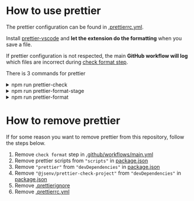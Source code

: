 # How to use prettier

The prettier configuration can be found in [.prettierrc.yml](../../.prettierrc.yml).

Install [prettier-vscode](https://marketplace.visualstudio.com/items?itemName=esbenp.prettier-vscode) and **let the extension do the formatting** when you save a file.

If prettier configuration is not respected, the main **GitHub workflow will log** which files are incorrect during [check format step](../../.github/workflows/ci.yml#L33).

There is 3 commands for prettier

<details>
  <summary>npm run prettier-check</summary>

Logs all files matching and not matching prettier format.

![stuff](./prettier-check-terminal.png)

</details>

<details>
  <summary>npm run prettier-format-stage</summary>

Format all files in the [git staging area](https://softwareengineering.stackexchange.com/a/119790)

![stuff](./prettier-format-stage-terminal.png)

</details>

<details>
  <summary>npm run prettier-format</summary>

Format all files in the project.

![stuff](./prettier-format-terminal.png)

</details>

# How to remove prettier

If for some reason you want to remove prettier from this repository, follow the steps below.

1. Remove `check format` step in [.github/workflows/main.yml](../../.github/workflows/main.yml#L45)
2. Remove prettier scripts from `"scripts"` in [package.json](../../package.json#L48)
3. Remove `"prettier"` from `"devDependencies"` in [package.json](../../package.json#L69)
4. Remove `"@jsenv/prettier-check-project"` from `"devDependencies"` in [package.json](../../package.json#L67)
5. Remove [.prettierignore](../../.prettierignore)
6. Remove [.prettierrc.yml](../../.prettierrc.yml)
